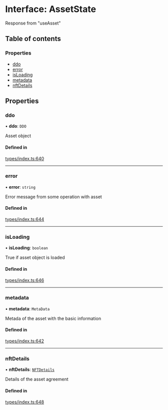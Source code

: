 # Interface: AssetState

Response from "useAsset"

## Table of contents

### Properties

- [ddo](AssetState.md#ddo)
- [error](AssetState.md#error)
- [isLoading](AssetState.md#isloading)
- [metadata](AssetState.md#metadata)
- [nftDetails](AssetState.md#nftdetails)

## Properties

### ddo

• **ddo**: `DDO`

Asset object

#### Defined in

[types/index.ts:640](https://github.com/nevermined-io/components-catalog/blob/c256646/lib/src/types/index.ts#L640)

___

### error

• **error**: `string`

Error message from some operation with asset

#### Defined in

[types/index.ts:644](https://github.com/nevermined-io/components-catalog/blob/c256646/lib/src/types/index.ts#L644)

___

### isLoading

• **isLoading**: `boolean`

True if asset object is loaded

#### Defined in

[types/index.ts:646](https://github.com/nevermined-io/components-catalog/blob/c256646/lib/src/types/index.ts#L646)

___

### metadata

• **metadata**: `MetaData`

Metada of the asset with the basic information

#### Defined in

[types/index.ts:642](https://github.com/nevermined-io/components-catalog/blob/c256646/lib/src/types/index.ts#L642)

___

### nftDetails

• **nftDetails**: [`NFTDetails`](NFTDetails.md)

Details of the asset agreement

#### Defined in

[types/index.ts:648](https://github.com/nevermined-io/components-catalog/blob/c256646/lib/src/types/index.ts#L648)
